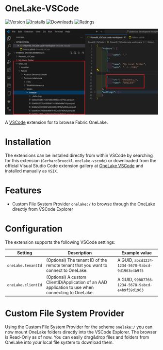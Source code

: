 # OneLake-VSCode
[![Version](https://img.shields.io/visual-studio-marketplace/v/GerhardBrueckl.onelake-vscode)](https://marketplace.visualstudio.com/items?itemName=GerhardBrueckl.onelake-vscode)
[![Installs](https://img.shields.io/visual-studio-marketplace/i/GerhardBrueckl.onelake-vscode)](https://marketplace.visualstudio.com/items?itemName=GerhardBrueckl.onelake-vscode)
[![Downloads](https://img.shields.io/visual-studio-marketplace/d/GerhardBrueckl.onelake-vscode)](https://marketplace.visualstudio.com/items?itemName=GerhardBrueckl.onelake-vscode)
[![Ratings](https://img.shields.io/visual-studio-marketplace/r/GerhardBrueckl.onelake-vscode)](https://marketplace.visualstudio.com/items?itemName=GerhardBrueckl.onelake-vscode)

![OneLake-VSCode](/images/onelake_vscode.png?raw=true "OneLake-VSCode")

A [VSCode](https://code.visualstudio.com/) extension for to browse Fabric OneLake.

# Installation
The extensions can be installed directly from within VSCode by searching for this extension (`GerhardBrueckl.onelake-vscode`) or downloaded from the official Visual Studio Code extension gallery at [OneLake VSCode](https://marketplace.visualstudio.com/items?itemName=GerhardBrueckl.onelake-vscode) and installed manually as `VSIX`.

# Features
- Custom File System Provider `onelake:/` to browse through the OneLake directly from VSCode Explorer

# Configuration
The extension supports the following VSCode settings:

|Setting|Description|Example value|
|-------|-----------|-------------|
|`oneLake.tenantId`|(Optional) The tenant ID of the remote tenant that you want to connect to OneLake.|A GUID, `abcd1234-1234-5678-9abcd-9d1963e4b9f5`|
|`oneLake.clientId`|(Optional) A custom ClientID/Application of an AAD application to use when connecting to OneLake.|A GUID, `99887766-1234-5678-9abcd-e4b9f59d1963`|

# Custom File System Provider
Using the Custom File System Provider for the scheme `onelake:/` you can now mount OneLake folders directly into the VSCode Explorer. The browser is Read-Only as of now. You can easily drag&drop files and folders from OneLake into your local file system to download them.